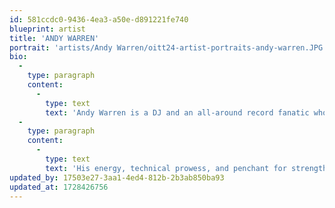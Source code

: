 ```yaml
---
id: 581ccdc0-9436-4ea3-a50e-d891221fe740
blueprint: artist
title: 'ANDY WARREN'
portrait: 'artists/Andy Warren/oitt24-artist-portraits-andy-warren.JPG'
bio:
  -
    type: paragraph
    content:
      -
        type: text
        text: 'A​ndy Warren is a DJ and an all-around record fanatic who has helped elevate the underground dance music scene in Portland, Oregon by sharing music and throwing consistent, quality events for over a decade. Through his party collective, ‘Believe You Me’ that he’s run alongside partner Robert Ginkgo, Warren has built a bridge for international artists touring the West Coast. His energy and reverence for the history and culture of DJing has not only helped make Portland a tour stop, but also ushered in blissful day parties and cozy afterhour gatherings, curated to exploring body music beyond its contemporary realms. To that end, Warren is a selector who is not afraid to take risks when he steps up into the booth, channeling layered emotions and varied rhythms with new and old flavors of house, techno, ambient, electro and eclectic music.'
  -
    type: paragraph
    content:
      -
        type: text
        text: 'His energy, technical prowess, and penchant for strengthening community has lead him to play throughout the United States as well as Latin America & Europe. Andy Warren carries the spirit of the underground wherever he touches down, always bringing a multifarious selection of music for his late night (or early morning) musical journeys, exposing the mind and body to rhythms and rarities for heads and dancers alike. In the spring of 2024, a decade of efforts culminated with Andy & a team of like minded (crazy?) believers in the cause, opening a brick & mortar dance club - Process PDX. A rugged, yet cozy home for the Portland underground community.'
updated_by: 17503e27-3aa1-4ed4-812b-2b3ab850ba93
updated_at: 1728426756
---
```

